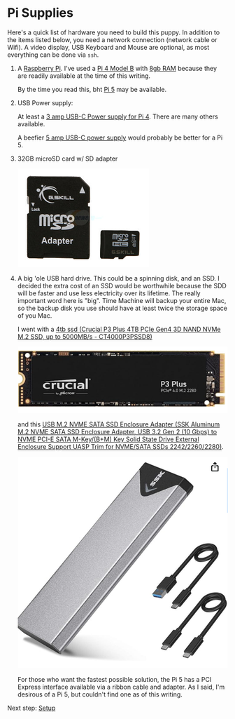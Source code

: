 Pi Supplies
===========

Here's a quick list of hardware you need to build this puppy. In addition to
the items listed below, you need a network connection (network cable or 
Wifi). A video display, USB Keyboard and Mouse are optional, as most everything
can be done via `ssh`.

  1. A [Raspberry Pi](https://www.raspberrypi.com/products/). 
     I've used a [Pi 4 Model B](https://www.raspberrypi.com/products/raspberry-pi-4-model-b/) with [8gb RAM](https://www.raspberrypi.com/products/raspberry-pi-4-model-b/?variant=raspberry-pi-4-model-b-8gb) because they are readily available at the time of this writing.
  
     By the time you read this, bht [Pi 5](https://www.raspberrypi.com/products/raspberry-pi-5/) may be available.     

  3. USB Power supply: 
  
     At least a [3 amp USB-C Power supply for Pi 4](https://www.newark.com/raspberry-pi/sc0218/5-1v-3a-usb-c-psu-us-black-rohs/dp/03AH7034).
     There are many others available.
 
     A beefier [5 amp USB-C power supply](https://vilros.com/products/raspberry-pi-5-official-power-supply?utm_source%5B0%5D=google&utm_source%5B1%5D=google&utm_medium%5B0%5D=product_sync&utm_medium%5B1%5D=cpc&utm_campaign%5B0%5D=sag_organic&utm_campaign%5B1%5D=&utm_term=&utm_content%5B0%5D=sag_organic&utm_content%5B1%5D=90618046730) would probably be better for a Pi 5.

  4. 32GB microSD card w/ SD adapter

     ![Pi2](images/supplies/SDCard-20-231-577-Z01.jpg)

  5. A big 'ole USB hard drive. This could be a spinning disk, and an SSD. I decided the extra cost of an SSD would be 
     worthwhile because the SDD will be faster and use less electricity over its lifetime. The really important word
     here is "big". Time Machine will backup your entire Mac, so the backup disk you use should have at least twice the
     storage space of you Mac. 
 
     I went with a [4tb ssd (Crucial P3 Plus 4TB PCIe Gen4 3D NAND NVMe M.2 SSD, up to 5000MB/s - CT4000P3PSSD8)](https://www.amazon.com/dp/B0B25M8FXX?ref=ppx_yo2ov_dt_b_product_details&th=1)
     
     ![SSD](images/supplies/SSD-NVMe-M.2.png)
     
     and this [USB M.2 NVME SATA SSD Enclosure Adapter (SSK Aluminum M.2 NVME SATA SSD Enclosure Adapter, USB 3.2 Gen 2 (10 Gbps) to NVME PCI-E SATA M-Key/(B+M) Key Solid State Drive External Enclosure Support UASP Trim for NVME/SATA SSDs 2242/2260/2280)](https://www.amazon.com/dp/B07MNFH1PX?psc=1&ref=ppx_yo2ov_dt_b_product_details).

     ![SSD Enclosure](images/supplies/Enclosure-M.2-NMVE-SSD.png)

     For those who want the fastest possible solution, the Pi 5 has a PCI Express interface available via a ribbon cable
     and adapter. As I said, I'm desirous of a Pi 5, but couldn't find one as of this writing.

Next step: [Setup](setup.html)
